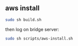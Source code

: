 ## aws install

```bash
sudo sh build.sh
```
then log on bridge server:
```bash
sudo sh scripts/aws-install.sh
```
